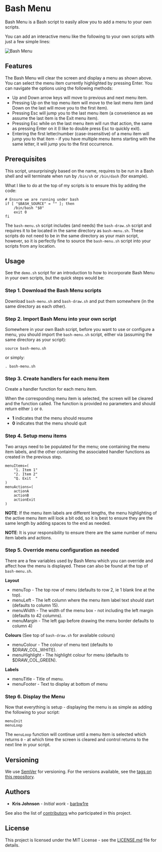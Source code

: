 # Bash Menu

Bash Menu is a Bash script to easily allow you to add a menu to your own scripts.

You can add an interactive menu like the following to your own scripts with just a few simple lines:

![Bash Menu](https://raw.githubusercontent.com/barbw1re/bash-menu/bash-menu-meta/bash-menu.png)


## Features

The Bash Menu will clear the screen and display a menu as shown above. You can select the menu item currently highlighted by pressing Enter. You can navigate the options using the following methods:

* Up and Down arrow keys will move to previous and next menu item.
* Pressing Up on the top menu item will move to the last menu item (and Down on the last will move you to the first item).
* Pressing Esc will jump you to the last menu item (a convenience as we assume the last item is the Exit menu item).
* Pressing Esc while on the last menu item will run that action, the same as pressing Enter on it (I like to double press Esc to quickly exit).
* Entering the first letter/number (case-insensitive) of a menu item will jump you to that item - if you have multiple menu items starting with the same letter, it will jump you to the first occurrence.


## Prerequisites

This script, unsurprisingly based on the name, requires to be run in a Bash shell and will terminate when run by `/bin/sh` or `/bin/dash` (for example).

What I like to do at the top of my scripts is to ensure this by adding the code:

```
# Ensure we are running under bash
if [ "$BASH_SOURCE" = "" ]; then
    /bin/bash "$0"
    exit 0
fi
```

The `bash-menu.sh` script includes (and needs) the `bash-draw.sh` script and requires it to be located in the same directory as `bash-menu.sh`. These scripts do not need to be in the same directory as your main script, however, so it is perfectly fine to source the `bash-menu.sh` script into your scripts from any location.


## Usage

See the `demo.sh` script for an introduction to how to incorporate Bash Menu in your own scripts, but the quick steps would be:


### Step 1. Download the Bash Menu scripts

Download `bash-menu.sh` and `bash-draw.sh` and put them somewhere (in the same directory as each other).


### Step 2. Import Bash Menu into your own script

Somewhere in your own Bash script, before you want to use or configure a menu, you should import the `bash-menu.sh` script, either via (assuming the same directory as your script):

```
source bash-menu.sh
```

or simply:

```
. bash-menu.sh
```


### Step 3. Create handlers for each menu item

Create a handler function for each menu item.

When the corresponding menu item is selected, the screen will be cleared and the function called. The function is provided no parameters and should return either `1` or `0`.

* **1** indicates that the menu should resume
* **0** indicates that the menu should quit


### Step 4. Setup menu items

Two arrays need to be populated for the menu; one containing the menu item labels, and the other containing the associated handler functions as created in the previous step.

```
menuItems=(
    "1. Item 1"
    "2. Item 2"
    "Q. Exit  "
)
menuActions=(
    actionA
    actionB
    actionExit
)
```

**NOTE**: If the menu item labels are different lengths, the menu highlighting of the active menu item will look a bit odd, so it is best to ensure they are the same length by adding spaces to the end as needed.

**NOTE**: It is your responsibility to ensure there are the same number of menu item labels and actions.


### Step 5. Override menu configuration as needed

There are a few variables used by Bash Menu which you can override and affect how the menu is displayed. These can also be found at the top of `bash-menu.sh`.

**Layout**

* menuTop - The top row of menu (defaults to row 2, ie 1 blank line at the top).
* menuLeft - The left column where the menu item label text should start (defaults to column 15).
* menuWidth - The width of the menu box - not including the left margin (defaults to 42 columns).
* menuMargin - The left gap before drawing the menu border defaults to column 4)

**Colours**
(See top of `bash-draw.sh` for available colours)

* menuColour - The colour of menu text (defaults to $DRAW_COL_WHITE).
* menuHighlight - The highlight colour for menu (defaults to $DRAW_COL_GREEN).

**Labels**

* menuTitle - Title of menu.
* menuFooter - Text to display at bottom of menu


### Step 6. Display the Menu

Now that everything is setup - displaying the menu is as simple as adding the following to your script:

```
menuInit
menuLoop
```


The `menuLoop` function will continue until a menu item is selected which returns `0` - at which time the screen is cleared and control returns to the next line in your script.


## Versioning

We use [SemVer](http://semver.org/) for versioning. For the versions available, see the [tags on this repository](https://github.com/barbw1re/bash-menu/tags).


## Authors

* **Kris Johnson** - *Initial work* - [barbw1re](https://github.com/barbw1re)

See also the list of [contributors](https://github.com/barbw1re/bash-menu/contributors) who participated in this project.


## License

This project is licensed under the MIT License - see the [LICENSE.md](LICENSE.md) file for details.

